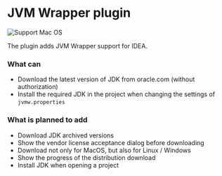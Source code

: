 # JVM Wrapper plugin

![Support Mac OS](https://img.shields.io/badge/support%20OS-Mac%20OS-green.svg?style=flat-square)

The plugin adds JVM Wrapper support for IDEA.

### What can
* Download the latest version of JDK from oracle.com (without authorization)
* Install the required JDK in the project when changing the settings of `jvmw.properties`

### What is planned to add
* Download JDK archived versions
* Show the vendor license acceptance dialog before downloading
* Download not only for MacOS, but also for Linux / Windows
* Show the progress of the distribution download
* Install JDK when opening a project
